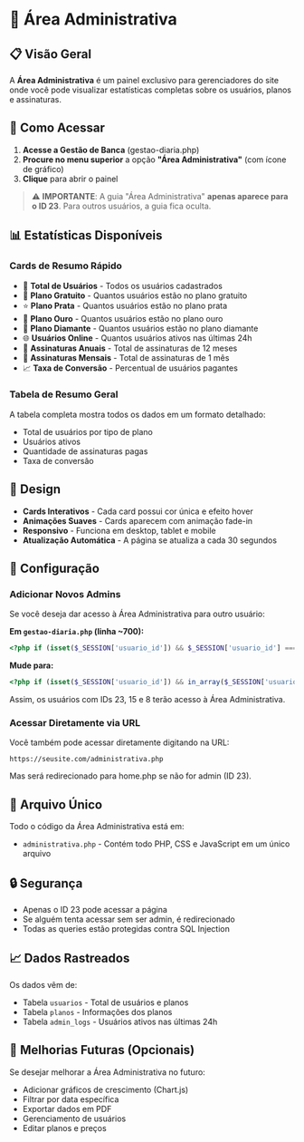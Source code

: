 # 🔐 Área Administrativa

## 📋 Visão Geral

A **Área Administrativa** é um painel exclusivo para gerenciadores do site onde você pode visualizar estatísticas completas sobre os usuários, planos e assinaturas.

## 🎯 Como Acessar

1. **Acesse a Gestão de Banca** (gestao-diaria.php)
2. **Procure no menu superior** a opção **"Área Administrativa"** (com ícone de gráfico)
3. **Clique** para abrir o painel

> ⚠️ **IMPORTANTE**: A guia "Área Administrativa" **apenas aparece para o ID 23**. Para outros usuários, a guia fica oculta.

## 📊 Estatísticas Disponíveis

### Cards de Resumo Rápido
- 👥 **Total de Usuários** - Todos os usuários cadastrados
- 🎁 **Plano Gratuito** - Quantos usuários estão no plano gratuito
- ⭐ **Plano Prata** - Quantos usuários estão no plano prata
- 👑 **Plano Ouro** - Quantos usuários estão no plano ouro
- 💎 **Plano Diamante** - Quantos usuários estão no plano diamante
- 🌐 **Usuários Online** - Quantos usuários ativos nas últimas 24h
- 📅 **Assinaturas Anuais** - Total de assinaturas de 12 meses
- 📆 **Assinaturas Mensais** - Total de assinaturas de 1 mês
- 📈 **Taxa de Conversão** - Percentual de usuários pagantes

### Tabela de Resumo Geral
A tabela completa mostra todos os dados em um formato detalhado:
- Total de usuários por tipo de plano
- Usuários ativos
- Quantidade de assinaturas pagas
- Taxa de conversão

## 🎨 Design

- **Cards Interativos** - Cada card possui cor única e efeito hover
- **Animações Suaves** - Cards aparecem com animação fade-in
- **Responsivo** - Funciona em desktop, tablet e mobile
- **Atualização Automática** - A página se atualiza a cada 30 segundos

## 🔧 Configuração

### Adicionar Novos Admins

Se você deseja dar acesso à Área Administrativa para outro usuário:

**Em `gestao-diaria.php` (linha ~700):**
```php
<?php if (isset($_SESSION['usuario_id']) && $_SESSION['usuario_id'] === 23): ?>
```

**Mude para:**
```php
<?php if (isset($_SESSION['usuario_id']) && in_array($_SESSION['usuario_id'], [23, 15, 8])): ?>
```

Assim, os usuários com IDs 23, 15 e 8 terão acesso à Área Administrativa.

### Acessar Diretamente via URL

Você também pode acessar diretamente digitando na URL:
```
https://seusite.com/administrativa.php
```

Mas será redirecionado para home.php se não for admin (ID 23).

## 📁 Arquivo Único

Todo o código da Área Administrativa está em:
- `administrativa.php` - Contém todo PHP, CSS e JavaScript em um único arquivo

## 🔒 Segurança

- Apenas o ID 23 pode acessar a página
- Se alguém tenta acessar sem ser admin, é redirecionado
- Todas as queries estão protegidas contra SQL Injection

## 📈 Dados Rastreados

Os dados vêm de:
- Tabela `usuarios` - Total de usuários e planos
- Tabela `planos` - Informações dos planos
- Tabela `admin_logs` - Usuários ativos nas últimas 24h

## 🚀 Melhorias Futuras (Opcionais)

Se desejar melhorar a Área Administrativa no futuro:
- Adicionar gráficos de crescimento (Chart.js)
- Filtrar por data específica
- Exportar dados em PDF
- Gerenciamento de usuários
- Editar planos e preços

